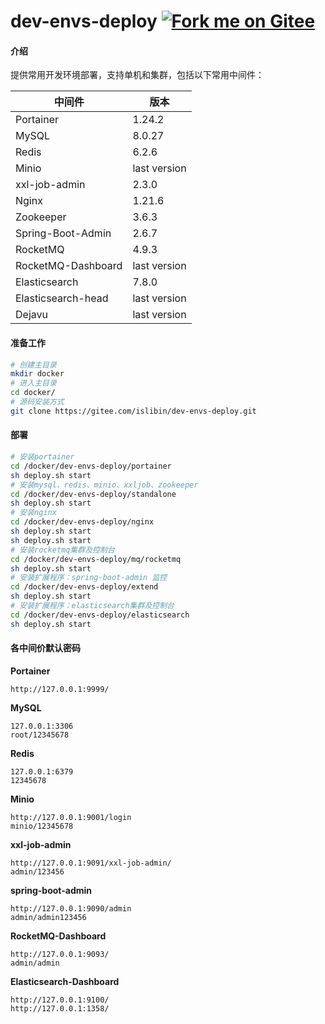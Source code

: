 # dev-envs-deploy [![Fork me on Gitee](https://gitee.com/islibin/dev-envs-deploy/widgets/widget_1.svg)](https://gitee.com/islibin/dev-envs-deploy)


#### 介绍
提供常用开发环境部署，支持单机和集群，包括以下常用中间件：

| 中间件  | 版本 |
| --- | --- |
| Portainer                 | 1.24.2                        |
| MySQL                     | 8.0.27                        |
| Redis                     | 6.2.6                         |
| Minio                     | last version                  |
| xxl-job-admin             | 2.3.0                         |
| Nginx                     | 1.21.6                        |
| Zookeeper                 | 3.6.3                         |
| Spring-Boot-Admin         | 2.6.7                         |
| RocketMQ                  | 4.9.3                         |
| RocketMQ-Dashboard        | last version                  |
| Elasticsearch             | 7.8.0                         |
| Elasticsearch-head        | last version                  |
| Dejavu                    | last version                  |

#### 准备工作
```bash
# 创建主目录
mkdir docker
# 进入主目录
cd docker/
# 源码安装方式
git clone https://gitee.com/islibin/dev-envs-deploy.git
```

#### 部署
```bash
# 安装portainer
cd /docker/dev-envs-deploy/portainer
sh deploy.sh start
# 安装mysql、redis、minio、xxljob、zookeeper
cd /docker/dev-envs-deploy/standalone
sh deploy.sh start
# 安装nginx
cd /docker/dev-envs-deploy/nginx
sh deploy.sh start
sh deploy.sh start
# 安装rocketmq集群及控制台
cd /docker/dev-envs-deploy/mq/rocketmq
sh deploy.sh start
# 安装扩展程序：spring-boot-admin 监控
cd /docker/dev-envs-deploy/extend
sh deploy.sh start
# 安装扩展程序：elasticsearch集群及控制台
cd /docker/dev-envs-deploy/elasticsearch
sh deploy.sh start
```

#### 各中间价默认密码

**Portainer**
```
http://127.0.0.1:9999/
```

**MySQL** 
```
127.0.0.1:3306
root/12345678
```

**Redis** 
```
127.0.0.1:6379
12345678
```

**Minio**
```
http://127.0.0.1:9001/login
minio/12345678
```

**xxl-job-admin**  
```
http://127.0.0.1:9091/xxl-job-admin/
admin/123456
```

**spring-boot-admin**
```
http://127.0.0.1:9090/admin  
admin/admin123456
```

**RocketMQ-Dashboard** 
```
http://127.0.0.1:9093/
admin/admin
```

**Elasticsearch-Dashboard**
```
http://127.0.0.1:9100/
http://127.0.0.1:1358/
```

